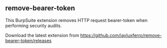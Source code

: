 ## remove-bearer-token

This BurpSuite extension removes HTTP request bearer-token when performing security audits.

Download the latest extension from https://github.com/jayluxferro/remove-bearer-token/releases
